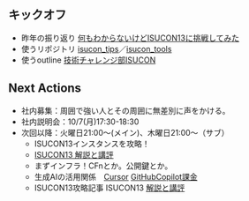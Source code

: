 ## キックオフ

- 昨年の振り返り [何もわからないけどISUCON13に挑戦してみた](https://qiita.com/kiwsdiv/items/597506988976702b97e2ISUCON13)
- 使うリポジトリ [isucon_tips](https://github.com/ChallengeClub/isucon_tips)／[isucon_tools](https://github.com/ChallengeClub/isucon_tools)
- 使うoutline [技術チャレンジ部ISUCON](https://outline.challenge-club.org/collection/isucon-ysgzjSYnbJ)

## Next Actions
- 社内募集：周囲で強い人とその周囲に無差別に声をかける。
- 社内説明会：10/7(月)17:30-18:30
- 次回以降：火曜日21:00～(メイン)、木曜日21:00～（サブ）
  - ISUCON13インスタンスを攻略！
  - [ISUCON13 解説と講評](https://isucon.net/archives/58001272.html)
  - まずインフラ！CFnとか。公開鍵とか。
  - 生成AIの活用関係　[Cursor](https://zenn.dev/umi_mori/books/ai-code-editor-cursor/viewer/intro) [GitHubCopilot課金](https://docs.github.com/ja/billing/managing-billing-for-your-products/managing-billing-for-github-copilot/about-billing-for-github-copilot)
  - ISUCON13攻略記事 ISUCON13 [解説と講評](https://isucon.net/archives/58001272.html)


